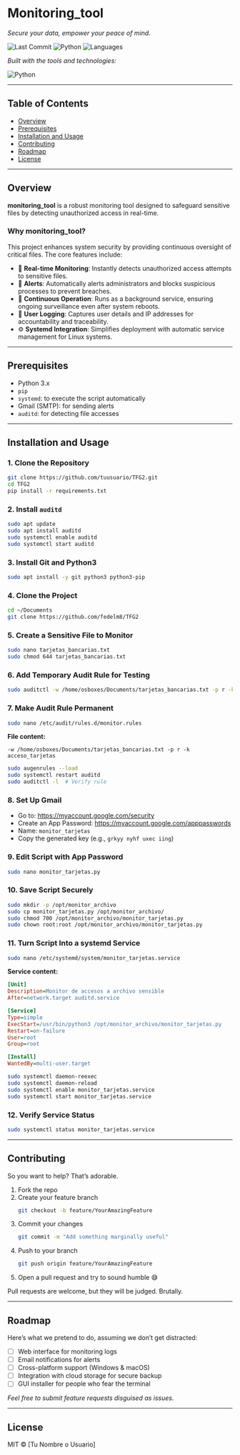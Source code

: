 
# Monitoring_tool

*Secure your data, empower your peace of mind.*

![Last Commit](https://img.shields.io/badge/last%20commit-today-brightgreen)
![Python](https://img.shields.io/badge/python-100%25-blue)
![Languages](https://img.shields.io/badge/languages-1-blue)

_Built with the tools and technologies:_

![Python](https://img.shields.io/badge/-Python-3776AB?style=for-the-badge&logo=python&logoColor=white)

---

## Table of Contents

- [Overview](#overview)
- [Prerequisites](#prerequisites)
- [Installation and Usage](#installation-and-usage)
- [Contributing](#contributing)
- [Roadmap](#roadmap)
- [License](#license)

---

## Overview

**monitoring_tool** is a robust monitoring tool designed to safeguard sensitive files by detecting unauthorized access in real-time.

### Why monitoring_tool?

This project enhances system security by providing continuous oversight of critical files. The core features include:

- 🔐 **Real-time Monitoring**: Instantly detects unauthorized access attempts to sensitive files.
- 🚨 **Alerts**: Automatically alerts administrators and blocks suspicious processes to prevent breaches.
- 🔄 **Continuous Operation**: Runs as a background service, ensuring ongoing surveillance even after system reboots.
- 👤 **User Logging**: Captures user details and IP addresses for accountability and traceability.
- ⚙️ **Systemd Integration**: Simplifies deployment with automatic service management for Linux systems.

---

## Prerequisites

- Python 3.x  
- `pip`  
- `systemd`: to execute the script automatically  
- Gmail (SMTP): for sending alerts  
- `auditd`: for detecting file accesses  

---

## Installation and Usage

### 1. Clone the Repository

```bash
git clone https://github.com/tuusuario/TFG2.git
cd TFG2
pip install -r requirements.txt
```

### 2. Install `auditd`

```bash
sudo apt update
sudo apt install auditd
sudo systemctl enable auditd
sudo systemctl start auditd
```

### 3. Install Git and Python3

```bash
sudo apt install -y git python3 python3-pip
```

### 4. Clone the Project

```bash
cd ~/Documents
git clone https://github.com/fedelm8/TFG2
```

### 5. Create a Sensitive File to Monitor

```bash
sudo nano tarjetas_bancarias.txt
sudo chmod 644 tarjetas_bancarias.txt
```

### 6. Add Temporary Audit Rule for Testing

```bash
sudo auditctl -w /home/osboxes/Documents/tarjetas_bancarias.txt -p r -k acceso_tarjetas
```

### 7. Make Audit Rule Permanent

```bash
sudo nano /etc/audit/rules.d/monitor.rules
```

**File content:**
```
-w /home/osboxes/Documents/tarjetas_bancarias.txt -p r -k acceso_tarjetas
```

```bash
sudo augenrules --load
sudo systemctl restart auditd
sudo auditctl -l  # Verify rule
```

### 8. Set Up Gmail

- Go to: https://myaccount.google.com/security  
- Create an App Password: https://myaccount.google.com/apppasswords  
- Name: `monitor_tarjetas`  
- Copy the generated key (e.g., `grkyy nyhf uxec iing`)

### 9. Edit Script with App Password

```bash
sudo nano monitor_tarjetas.py
```

### 10. Save Script Securely

```bash
sudo mkdir -p /opt/monitor_archivo
sudo cp monitor_tarjetas.py /opt/monitor_archivo/
sudo chmod 700 /opt/monitor_archivo/monitor_tarjetas.py
sudo chown root:root /opt/monitor_archivo/monitor_tarjetas.py
```

### 11. Turn Script Into a systemd Service

```bash
sudo nano /etc/systemd/system/monitor_tarjetas.service
```

**Service content:**
```ini
[Unit]
Description=Monitor de accesos a archivo sensible
After=network.target auditd.service

[Service]
Type=simple
ExecStart=/usr/bin/python3 /opt/monitor_archivo/monitor_tarjetas.py
Restart=on-failure
User=root
Group=root

[Install]
WantedBy=multi-user.target
```

```bash
sudo systemctl daemon-reexec
sudo systemctl daemon-reload
sudo systemctl enable monitor_tarjetas.service
sudo systemctl start monitor_tarjetas.service
```

### 12. Verify Service Status

```bash
sudo systemctl status monitor_tarjetas.service
```

---

## Contributing

So you want to help? That’s adorable.

1. Fork the repo  
2. Create your feature branch  
   ```bash
   git checkout -b feature/YourAmazingFeature
   ```
3. Commit your changes  
   ```bash
   git commit -m "Add something marginally useful"
   ```
4. Push to your branch  
   ```bash
   git push origin feature/YourAmazingFeature
   ```
5. Open a pull request and try to sound humble 😅

Pull requests are welcome, but they will be judged. Brutally.

---

## Roadmap

Here’s what we pretend to do, assuming we don’t get distracted:

- [ ] Web interface for monitoring logs  
- [ ] Email notifications for alerts  
- [ ] Cross-platform support (Windows & macOS)  
- [ ] Integration with cloud storage for secure backup  
- [ ] GUI installer for people who fear the terminal  

*Feel free to submit feature requests disguised as issues.*

---

## License

MIT © [Tu Nombre o Usuario]
